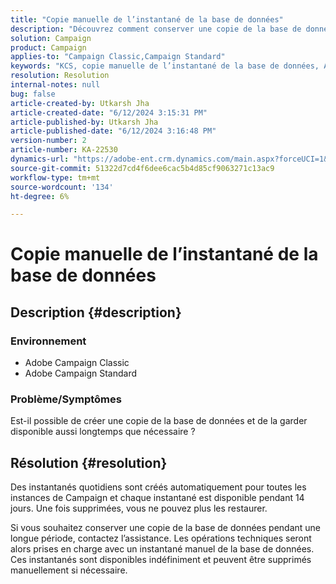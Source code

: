 ```yaml
---
title: "Copie manuelle de l’instantané de la base de données"
description: "Découvrez comment conserver une copie de la base de données disponible aussi longtemps que nécessaire dans Adobe Campaign Classic."
solution: Campaign
product: Campaign
applies-to: "Campaign Classic,Campaign Standard"
keywords: "KCS, copie manuelle de l’instantané de la base de données, ACC, ACS, "
resolution: Resolution
internal-notes: null
bug: false
article-created-by: Utkarsh Jha
article-created-date: "6/12/2024 3:15:31 PM"
article-published-by: Utkarsh Jha
article-published-date: "6/12/2024 3:16:48 PM"
version-number: 2
article-number: KA-22530
dynamics-url: "https://adobe-ent.crm.dynamics.com/main.aspx?forceUCI=1&pagetype=entityrecord&etn=knowledgearticle&id=da4e8c96-ce28-ef11-840a-00224808decd"
source-git-commit: 51322d7cd4f6dee6cac5b4d85cf9063271c13ac9
workflow-type: tm+mt
source-wordcount: '134'
ht-degree: 6%

---
```


# Copie manuelle de l’instantané de la base de données

## Description {#description}


### Environnement

- Adobe Campaign Classic
- Adobe Campaign Standard


### Problème/Symptômes

Est-il possible de créer une copie de la base de données et de la garder disponible aussi longtemps que nécessaire ?


## Résolution {#resolution}


Des instantanés quotidiens sont créés automatiquement pour toutes les instances de Campaign et chaque instantané est disponible pendant 14 jours. Une fois supprimées, vous ne pouvez plus les restaurer.

Si vous souhaitez conserver une copie de la base de données pendant une longue période, contactez l’assistance. Les opérations techniques seront alors prises en charge avec un instantané manuel de la base de données. Ces instantanés sont disponibles indéfiniment et peuvent être supprimés manuellement si nécessaire.
